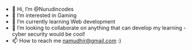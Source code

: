 - 👋 Hi, I’m @Nurudincodes
- 👀 I’m interested in Gaming 
- 🌱 I’m currently learning Web development
- 💞️ I’m looking to collaborate on anything that can develop my learning - cyber security would be cool!
- 📫 How to reach me namudhir@gmail.com :) 

<!---
Nurudincodes/Nurudincodes is a ✨ special ✨ repository because its `README.md` (this file) appears on your GitHub profile.
You can click the Preview link to take a look at your changes.
--->
